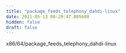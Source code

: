 ```yaml
---
title: "package_feeds_telephony_dahdi-linux"
date: 2021-05-13 00:29:47.005688
hidden: false
draft: false
---
```


x86/64/package_feeds_telephony_dahdi-linux

